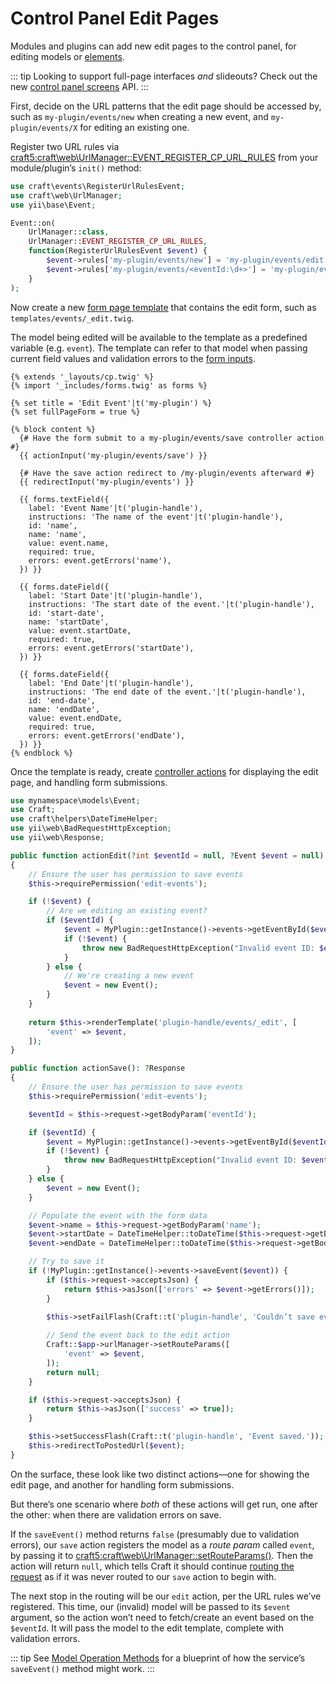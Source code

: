 # Control Panel Edit Pages

Modules and plugins can add new edit pages to the control panel, for editing models or [elements](./element-types.md).

::: tip
Looking to support full-page interfaces _and_ slideouts? Check out the new [control panel screens](./controllers.md#control-panel-screens) API.
:::

First, decide on the URL patterns that the edit page should be accessed by, such as `my-plugin/events/new` when creating a new event, and `my-plugin/events/X` for editing an existing one.

Register two URL rules via <craft5:craft\web\UrlManager::EVENT_REGISTER_CP_URL_RULES> from your module/plugin’s `init()` method:

```php
use craft\events\RegisterUrlRulesEvent;
use craft\web\UrlManager;
use yii\base\Event;

Event::on(
    UrlManager::class,
    UrlManager::EVENT_REGISTER_CP_URL_RULES,
    function(RegisterUrlRulesEvent $event) {
        $event->rules['my-plugin/events/new'] = 'my-plugin/events/edit';
        $event->rules['my-plugin/events/<eventId:\d+>'] = 'my-plugin/events/edit';
    }
);
```

Now create a new [form page template](./cp-templates.md#form-pages) that contains the edit form, such as `templates/events/_edit.twig`.

The model being edited will be available to the template as a predefined variable (e.g. `event`). The template can refer to that model when passing current field values and validation errors to the [form inputs](./cp-templates.md#form-inputs).

```twig
{% extends '_layouts/cp.twig' %}
{% import '_includes/forms.twig' as forms %}

{% set title = 'Edit Event'|t('my-plugin') %}
{% set fullPageForm = true %}

{% block content %}
  {# Have the form submit to a my-plugin/events/save controller action #}
  {{ actionInput('my-plugin/events/save') }}
  
  {# Have the save action redirect to /my-plugin/events afterward #}
  {{ redirectInput('my-plugin/events') }}

  {{ forms.textField({
    label: 'Event Name'|t('plugin-handle'),
    instructions: 'The name of the event'|t('plugin-handle'),
    id: 'name',
    name: 'name',
    value: event.name,
    required: true,
    errors: event.getErrors('name'),
  }) }}
  
  {{ forms.dateField({
    label: 'Start Date'|t('plugin-handle'),
    instructions: 'The start date of the event.'|t('plugin-handle'),
    id: 'start-date',
    name: 'startDate',
    value: event.startDate,
    required: true,
    errors: event.getErrors('startDate'),
  }) }}
  
  {{ forms.dateField({
    label: 'End Date'|t('plugin-handle'),
    instructions: 'The end date of the event.'|t('plugin-handle'),
    id: 'end-date',
    name: 'endDate',
    value: event.endDate,
    required: true,
    errors: event.getErrors('endDate'),
  }) }}
{% endblock %}
```

Once the template is ready, create [controller actions](./controllers.md) for displaying the edit page, and handling form submissions.

```php
use mynamespace\models\Event;
use Craft;
use craft\helpers\DateTimeHelper;
use yii\web\BadRequestHttpException;
use yii\web\Response;

public function actionEdit(?int $eventId = null, ?Event $event = null): Response
{
    // Ensure the user has permission to save events
    $this->requirePermission('edit-events');

    if (!$event) {
        // Are we editing an existing event?
        if ($eventId) {
            $event = MyPlugin::getInstance()->events->getEventById($eventId);
            if (!$event) {
                throw new BadRequestHttpException("Invalid event ID: $eventId");
            }
        } else {
            // We're creating a new event
            $event = new Event();
        }
    }
    
    return $this->renderTemplate('plugin-handle/events/_edit', [
        'event' => $event,
    ]);
}

public function actionSave(): ?Response
{
    // Ensure the user has permission to save events
    $this->requirePermission('edit-events');

    $eventId = $this->request->getBodyParam('eventId');

    if ($eventId) {
        $event = MyPlugin::getInstance()->events->getEventById($eventId);
        if (!$event) {
            throw new BadRequestHttpException("Invalid event ID: $eventId");
        }
    } else {
        $event = new Event();
    }

    // Populate the event with the form data
    $event->name = $this->request->getBodyParam('name');
    $event->startDate = DateTimeHelper::toDateTime($this->request->getBodyParam('startDate'));
    $event->endDate = DateTimeHelper::toDateTime($this->request->getBodyParam('endDate'));

    // Try to save it
    if (!MyPlugin::getInstance()->events->saveEvent($event)) {
        if ($this->request->acceptsJson) {
            return $this->asJson(['errors' => $event->getErrors()]);
        }

        $this->setFailFlash(Craft::t('plugin-handle', 'Couldn’t save event.'));
        
        // Send the event back to the edit action
        Craft::$app->urlManager->setRouteParams([
            'event' => $event,
        ]);
        return null;
    }

    if ($this->request->acceptsJson) {
        return $this->asJson(['success' => true]);
    }

    $this->setSuccessFlash(Craft::t('plugin-handle', 'Event saved.'));
    $this->redirectToPostedUrl($event);
}
```

On the surface, these look like two distinct actions—one for showing the edit page, and another for handling form submissions.

But there’s one scenario where _both_ of these actions will get run, one after the other: when there are validation errors on save.

If the `saveEvent()` method returns `false` (presumably due to validation errors), our `save` action registers the model as a _route param_ called `event`, by passing it to <craft5:craft\web\UrlManager::setRouteParams()>. Then the action will return `null`, which tells Craft it should continue [routing the request](../routing.md) as if it was never routed to our `save` action to begin with.

The next stop in the routing will be our `edit` action, per the URL rules we’ve registered. This time, our (invalid) model will be passed to its `$event` argument, so the action won’t need to fetch/create an event based on the `$eventId`. It will pass the model to the edit template, complete with validation errors.

::: tip
See [Model Operation Methods](./services.md#model-operation-methods) for a blueprint of how the service’s `saveEvent()` method might work.
:::
